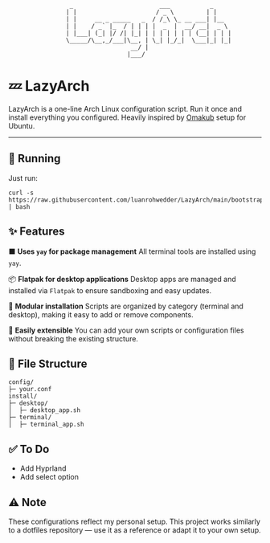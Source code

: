 ```
				 _                        ___           _     
				| |                      / _ \         | |    
				| |     __ _ _____   _  / /_\ \_ __ ___| |__  
				| |    / _` |_  / | | | |  _  |  __/ __|  _ \ 
				| |___| (_| |/ /| |_| | | | | | | | (__| | | |
				\_____/\__,_/___|\__, | \_| |_/_|  \___|_| |_|
				                  __/ |                       
				                 |___/                          
```
# 💤 LazyArch
LazyArch is a one-line Arch Linux configuration script. Run it once and install everything you configured. Heavily inspired by [Omakub](https://omakub.org/) setup for Ubuntu.

<hr/>

## 🚀 Running
Just run:

    curl -s https://raw.githubusercontent.com/luanrohwedder/LazyArch/main/bootstrap.sh | bash


## ✨ Features
⬛ **Uses `yay` for package management**
All terminal tools are installed using `yay`.

📦 **Flatpak for desktop applications**
Desktop apps are managed and installed via `Flatpak` to ensure sandboxing and easy updates.

🧩 **Modular installation**
Scripts are organized by category (terminal and desktop), making it easy to add or remove components.

🔧 **Easily extensible**
You can add your own scripts or configuration files without breaking the existing structure.

## 📂 File Structure
```
config/
├─ your.conf
install/
├─ desktop/
│  ├─ desktop_app.sh
├─ terminal/
│  ├─ terminal_app.sh
```

## ✅ To Do
 - Add Hyprland
 - Add select option

## ⚠️ Note
These configurations reflect my personal setup. This project works similarly to a dotfiles repository — use it as a reference or adapt it to your own setup.
